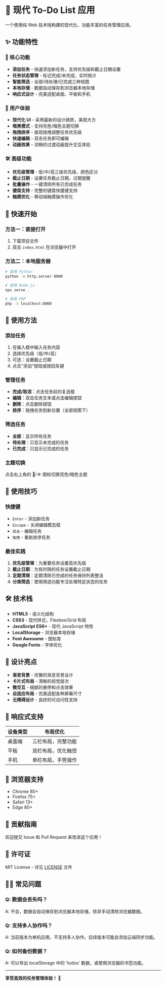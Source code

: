 # 🎯 现代 To-Do List 应用

一个使用纯 Web 技术栈构建的现代化、功能丰富的任务管理应用。

## ✨ 功能特性

### 🚀 核心功能
- **添加任务** - 快速添加新任务，支持优先级和截止日期设置
- **任务状态管理** - 标记完成/未完成，实时统计
- **智能筛选** - 全部/待处理/已完成三种视图
- **本地存储** - 数据自动保存到浏览器本地存储
- **响应式设计** - 完美适配桌面、平板和手机

### 🎨 用户体验
- **现代化 UI** - 采用最新的设计趋势，美观大方
- **暗黑模式** - 支持亮色/暗色主题切换
- **拖拽排序** - 直观拖拽调整任务优先级
- **快速编辑** - 双击任务即可编辑
- **动画效果** - 流畅的过渡动画提升交互体验

### 🛠️ 高级功能
- **优先级管理** - 低/中/高三级优先级，颜色区分
- **截止日期** - 设置任务截止日期，过期提醒
- **批量操作** - 一键清除所有已完成任务
- **键盘支持** - 完整的键盘快捷键支持
- **触摸优化** - 移动端触摸操作优化

## 🚀 快速开始

### 方法一：直接打开
1. 下载项目文件
2. 双击 `index.html` 在浏览器中打开

### 方法二：本地服务器
```bash
# 使用 Python
python -m http.server 8000

# 使用 Node.js
npx serve .

# 使用 PHP
php -S localhost:8000
```

## 📱 使用方法

### 添加任务
1. 在输入框中输入任务内容
2. 选择优先级（低/中/高）
3. 可选：设置截止日期
4. 点击"添加"按钮或按回车键

### 管理任务
- **完成/取消**：点击任务前的复选框
- **编辑**：双击任务文本或点击编辑按钮
- **删除**：点击删除按钮
- **排序**：拖拽任务到新位置（全部视图下）

### 筛选任务
- **全部**：显示所有任务
- **待处理**：只显示未完成的任务
- **已完成**：只显示已完成的任务

### 主题切换
点击右上角的 🌙/☀️ 图标切换亮色/暗色主题

## 🎯 使用技巧

### 快捷键
- `Enter` - 添加新任务
- `Escape` - 关闭编辑模态框
- `双击` - 编辑任务
- `拖拽` - 重新排序任务

### 最佳实践
1. **优先级管理**：为重要任务设置高优先级
2. **截止日期**：为有时限的任务设置截止日期
3. **定期清理**：定期清除已完成的任务保持列表整洁
4. **分类筛选**：使用筛选功能专注处理特定状态的任务

## 🛠️ 技术栈

- **HTML5** - 语义化结构
- **CSS3** - 现代样式，Flexbox/Grid 布局
- **JavaScript ES6+** - 现代 JavaScript 特性
- **LocalStorage** - 浏览器本地存储
- **Font Awesome** - 图标库
- **Google Fonts** - 字体优化

## 🎨 设计亮点

- **渐变背景** - 优雅的渐变背景设计
- **卡片式布局** - 清晰的视觉层次
- **微交互** - 细腻的悬停和点击效果
- **自适应布局** - 完美适配各种屏幕尺寸
- **无障碍设计** - 良好的可访问性支持

## 📱 响应式支持

| 设备类型 | 布局优化 |
|---------|----------|
| 桌面端 | 三栏布局，完整功能 |
| 平板 | 双栏布局，优化触控 |
| 手机 | 单栏布局，手势操作 |

## 🔄 浏览器支持

- Chrome 80+
- Firefox 75+
- Safari 13+
- Edge 80+

## 🤝 贡献指南

欢迎提交 Issue 和 Pull Request 来改进这个应用！

## 📄 许可证

MIT License - 详见 [LICENSE](LICENSE) 文件

## 🙋‍♂️ 常见问题

### Q: 数据会丢失吗？
A: 不会，数据会自动保存到浏览器本地存储，除非手动清除浏览器数据。

### Q: 支持多人协作吗？
A: 当前版本为单机应用，不支持多人协作。后续版本可能会添加云端同步功能。

### Q: 如何备份数据？
A: 可以导出 localStorage 中的 'todos' 数据，或使用浏览器的书签功能。

---

**享受高效的任务管理体验！ 🚀**